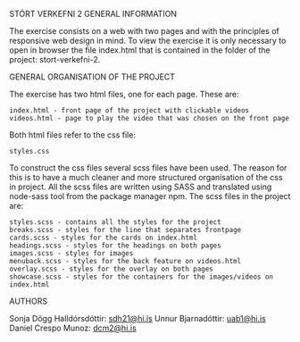 STÓRT VERKEFNI 2
GENERAL INFORMATION

The exercise consists on a web with two pages and with the principles of responsive web design in mind. To view the exercise it is only necessary to open in browser the file index.html that is contained in the folder of the project: stort-verkefni-2.

GENERAL ORGANISATION OF THE PROJECT

The exercise has two html files, one for each page. These are:

    index.html - front page of the project with clickable videos
    videos.html - page to play the video that was chosen on the front page

Both html files refer to the css file:

    styles.css

To construct the css files several scss files have been used. The reason for this is to have a much cleaner and more structured organisation of the css in project. All the scss files are written using SASS and translated using node-sass tool from the package manager npm. The scss files in the project are:

    styles.scss - contains all the styles for the project
    breaks.scss - styles for the line that separates frontpage
    cards.scss - styles for the cards on index.html
    headings.scss - styles for the headings on both pages
    images.scss - styles for images
    menuback.scss - styles for the back feature on videos.html
    overlay.scss - styles for the overlay on both pages
    showcase.scss - styles for the containers for the images/videos on index.html

AUTHORS

Sonja Dögg Halldórsdóttir: sdh21@hi.is Unnur Bjarnadóttir: uab1@hi.is Daniel Crespo Munoz: dcm2@hi.is
